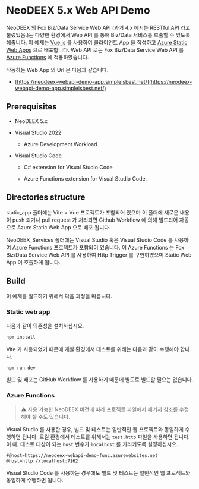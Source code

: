 # NeoDEEX 5.x Web API Demo

NeoDEEX 의 Fox Biz/Data Service Web API (과거 4.x 에서는 RESTful API 라고 불렀었음.)는 다양한 환경에서 Web API 를 통해 Biz/Data 서비스를 호출할 수 있도록 해줍니다. 이 예제는 [Vue.js](https://vuejs.org/) 를 사용하여 클라이언트 App 을 작성하고 [Azure Static Web Apps](https://docs.microsoft.com/azure/static-web-apps/overview) 으로 배포합니다. Web API 로는 Fox Biz/Data Service Web API 를 [Azure Functions](https://learn.microsoft.com/en-us/azure/azure-functions/) 에 적용하였습니다.

작동하는 Web App 의 Url 은 다음과 같습니다.

* [https://neodeex-webapi-demo-app.simpleisbest.net/](https://neodeex-webapi-demo-app.simpleisbest.net/)

## Prerequisites

* NeoDEEX 5.x

* Visual Studio 2022

  * Azure Development Workload

* Visual Studio Code

  * C# extension for Visual Studio Code

  * Azure Functions extension for Visual Studio Code.

## Directories structure

static_app 폴더에는 Vite + Vue 프로젝트가 포함되어 있으며 이 폴더에 새로운 내용이 push 되거나 pull request 가 처리되면 Github Workflow 에 의해 빌드되어 자동으로 Azure Static Web App 으로 배포 됩니다.

NeoDEEX_Services 폴더에는 Visual Studio 혹은 Visual Studio Code 를 사용하여 Azure Functions 프로젝트가 포함되어 있습니다. 이 Azure Functions 는 Fox Biz/Data Service Web API 를 사용하여 Http Trigger 를 구현하였으며 Static Web App 이 호출하게 됩니다.

## Build

이 예제를 빌드하기 위해서 다음 과정을 따릅니다.

### Static web app

다음과 같이 의존성을 설치하십시요.

```bash
npm install
```

Vite 가 사용되었기 때문에 개발 환경에서 테스트를 위해는 다음과 같이 수행해야 합니다.

```bash
npm run dev
```

빌드 및 배포는 GitHub Workflow 를 사용하기 때문에 별도로 빌드할 필요는 없습니다.

### Azure Functions

> :warning: 사용 가능한 NeoDEEX 버전에 따라 프로젝트 파일에서 패키지 참조를 수정해야 할 수도 있습니다.

Visual Studio 를 사용한 경우, 빌드 및 테스트는 일반적인 웹 프로젝트와 동일하게 수행하면 됩니다. 로컬 환경에서 테스트를 위해서는 `test.http` 파일을 사용하면 됩니다. 이 때, 테스트 대상이 되는 `host` 변수가 `localhost` 를 가리키도록 설정하십시요.

```txt
#@host=https://neodeex-webapi-demo-func.azurewebsites.net
@host=http://localhost:7162
```

Visual Studio Code 를 사용하는 경우에도 빌드 및 테스트는 일반적인 웹 프로젝트와 동일하게 수행하면 됩니다.
